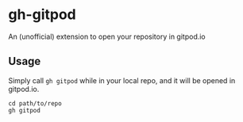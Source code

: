 # gh-gitpod

An (unofficial) extension to open your repository in gitpod.io

## Usage

Simply call `gh gitpod` while in your local repo, and it will be opened
in gitpod.io.

```shell
cd path/to/repo
gh gitpod
```
